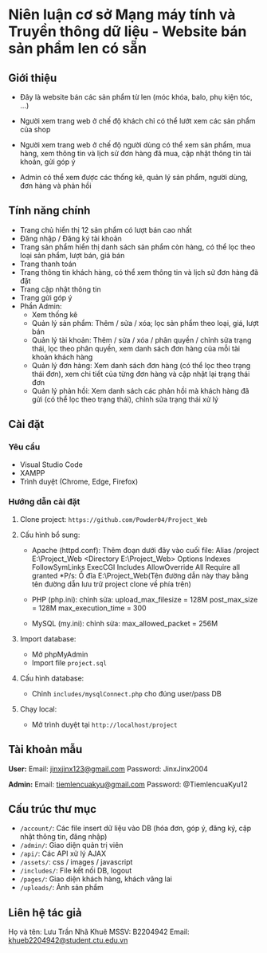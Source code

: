 # Niên luận cơ sở Mạng máy tính và Truyền thông dữ liệu - Website bán sản phẩm len có sẵn

## Giới thiệu
- Đây là website bán các sản phẩm từ len (móc khóa, balo, phụ kiện tóc, ...)

- Người xem trang web ở chế độ khách chỉ có thể lướt xem các sản phẩm của shop
- Người xem trang web ở chế độ người dùng có thể xem sản phẩm, mua hàng, xem thông tin và lịch sử đơn hàng đã mua, 
cập nhật thông tin tài khoản, gửi góp ý
- Admin có thể xem được các thống kê, quản lý sản phẩm, người dùng, đơn hàng và phản hồi

## Tính năng chính
- Trang chủ hiển thị 12 sản phẩm có lượt bán cao nhất
- Đăng nhập / Đăng ký tài khoản
- Trang sản phẩm hiển thị danh sách sản phẩm còn hàng, có thể lọc theo loại sản phẩm, lượt bán, giá bán
- Trang thanh toán
- Trang thông tin khách hàng, có thể xem thông tin và lịch sử đơn hàng đã đặt
- Trang cập nhật thông tin
- Trang gửi góp ý
- Phần Admin:
    + Xem thống kê
    + Quản lý sản phẩm: Thêm / sửa / xóa; lọc sản phẩm theo loại, giá, lượt bán
    + Quản lý tài khoản: Thêm / sửa / xóa / phân quyền / chỉnh sửa trạng thái, lọc theo phân quyền, xem danh sách 
    đơn hàng của mỗi tài khoản khách hàng
    + Quản lý đơn hàng: Xem danh sách đơn hàng (có thể lọc theo trạng thái đơn), xem chi tiết của từng đơn hàng và
    cập nhật lại trạng thái đơn
    + Quản lý phản hồi: Xem danh sách các phản hồi mà khách hàng đã gửi (có thể lọc theo trạng thái), 
    chỉnh sửa trạng thái xử lý

## Cài đặt

### Yêu cầu
- Visual Studio Code
- XAMPP
- Trình duyệt (Chrome, Edge, Firefox)

### Hướng dẫn cài đặt
1. Clone project: `https://github.com/Powder04/Project_Web`

2. Cấu hình bổ sung:
    - Apache (httpd.conf): Thêm đoạn dưới đây vào cuối file:
        Alias /project E:\Project_Web
        <Directory E:\Project_Web>
            Options Indexes FollowSymLinks ExecCGI Includes
            AllowOverride All
            Require all granted
        </Directory>
    *P/s: Ổ đĩa E:\Project_Web(Tên đường dẫn này thay bằng tên đường dẫn lưu trữ project clone về phía trên) 

    - PHP (php.ini): chỉnh sửa:
        upload_max_filesize = 128M
        post_max_size = 128M
        max_execution_time = 300

    - MySQL (my.ini): chỉnh sửa:
        max_allowed_packet = 256M

3. Import database: 
    - Mở phpMyAdmin
    - Import file `project.sql`

4. Cấu hình database:
    - Chỉnh `includes/mysqlConnect.php` cho đúng user/pass DB

5. Chạy local:
    - Mở trình duyệt tại `http://localhost/project`

## Tài khoản mẫu
**User:**
    Email: jinxjinx123@gmail.com
    Password: JinxJinx2004

**Admin:**
    Email: tiemlencuakyu@gmail.com
    Password: @TiemlencuaKyu12

## Cấu trúc thư mục
- `/account/`: Các file insert dữ liệu vào DB (hóa đơn, góp ý, đăng ký, cập nhật thông tin, đăng nhập) 
- `/admin/`: Giao diện quản trị viên
- `/api/`: Các API xử lý AJAX
- `/assets/`: css / images / javascript
- `/includes/`: File kết nối DB, logout
- `/pages/`: Giao diện khách hàng, khách vãng lai
- `/uploads/`: Ảnh sản phẩm

## Liên hệ tác giả
Họ và tên: Lưu Trần Nhã Khuê
MSSV: B2204942
Email: khueb2204942@student.ctu.edu.vn